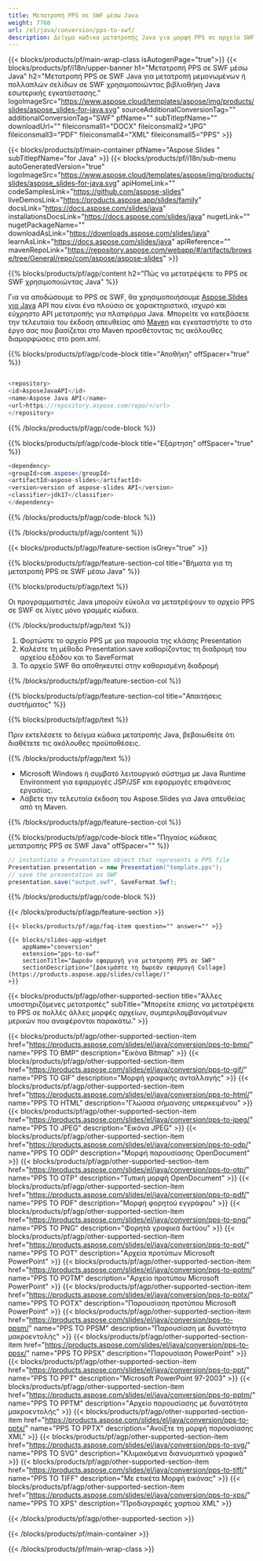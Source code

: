 ```yaml
---
title: Μετατροπή PPS σε SWF μέσω Java
weight: 7760
url: /el/java/conversion/pps-to-swf/ 
description: Δείγμα κώδικα μετατροπής Java για μορφή PPS σε αρχείο SWF. Χρησιμοποιήστε αυτό το παράδειγμα κώδικα για να εξάγετε παρουσιάσεις PowerPoint & OpenOffice σε SWF μέσα σε οποιαδήποτε εφαρμογή που βασίζεται σε Web ή Desktop Java.
---
```


{{< blocks/products/pf/main-wrap-class isAutogenPage="true">}}
{{< blocks/products/pf/i18n/upper-banner h1="Μετατροπή PPS σε SWF μέσω Java" h2="Μετατροπή PPS σε SWF Java για μετατροπή μεμονωμένων ή πολλαπλών σελίδων σε SWF χρησιμοποιώντας βιβλιοθήκη Java εσωτερικής εγκατάστασης." logoImageSrc="https://www.aspose.cloud/templates/aspose/img/products/slides/aspose_slides-for-java.svg" sourceAdditionalConversionTag="" additionalConversionTag="SWF" pfName="" subTitlepfName="" downloadUrl="" fileiconsmall1="DOCX" fileiconsmall2="JPG" fileiconsmall3="PDF" fileiconsmall4="XML" fileiconsmall5="PPS" >}}

{{< blocks/products/pf/main-container pfName="Aspose.Slides " subTitlepfName="for Java" >}}
{{< blocks/products/pf/i18n/sub-menu autoGeneratedVersion="true" logoImageSrc="https://www.aspose.cloud/templates/aspose/img/products/slides/aspose_slides-for-java.svg" apiHomeLink="" codeSamplesLink="https://github.com/aspose-slides" liveDemosLink="https://products.aspose.app/slides/family" docsLink="https://docs.aspose.com/slides/java" installationsDocsLink="https://docs.aspose.com/slides/java" nugetLink="" nugetPackageName="" downloadAsLink="https://downloads.aspose.com/slides/java" learnAsLink="https://docs.aspose.com/slides/java" apiReference="" mavenRepoLink="https://repository.aspose.com/webapp/#/artifacts/browse/tree/General/repo/com/aspose/aspose-slides" >}}

{{% blocks/products/pf/agp/content h2="Πώς να μετατρέψετε το PPS σε SWF χρησιμοποιώντας Java" %}}

 Για να αποδώσουμε το PPS σε SWF, θα χρησιμοποιήσουμε
 [Aspose.Slides για Java](https://products.aspose.com/slides/el/java)
 API που είναι ένα πλούσιο σε χαρακτηριστικά, ισχυρό και εύχρηστο API μετατροπής για πλατφόρμα Java. Μπορείτε να κατεβάσετε την τελευταία του έκδοση απευθείας από
 [Maven](https://repository.aspose.com/webapp/#/artifacts/browse/tree/General/repo/com/aspose/aspose-slides)
 και εγκαταστήστε το στο έργο σας που βασίζεται στο Maven προσθέτοντας τις ακόλουθες διαμορφώσεις στο pom.xml.

{{% blocks/products/pf/agp/code-block title="Αποθήκη" offSpacer="true" %}}

```cs

<repository>
<id>AsposeJavaAPI</id>
<name>Aspose Java API</name>
<url>https://repository.aspose.com/repo/</url>
</repository>

```

{{% /blocks/products/pf/agp/code-block %}}

{{% blocks/products/pf/agp/code-block title="Εξάρτηση" offSpacer="true" %}}

```cs
<dependency>
<groupId>com.aspose</groupId>
<artifactId>aspose-slides</artifactId>
<version>version of aspose-slides API</version>
<classifier>jdk17</classifier>
</dependency>

```

{{% /blocks/products/pf/agp/code-block %}}

{{% /blocks/products/pf/agp/content %}}

{{< blocks/products/pf/agp/feature-section isGrey="true" >}}

{{% blocks/products/pf/agp/feature-section-col title="Βήματα για τη μετατροπή PPS σε SWF μέσω Java" %}}

{{% blocks/products/pf/agp/text %}}

 Οι προγραμματιστές Java μπορούν εύκολα να μετατρέψουν το αρχείο PPS σε SWF σε λίγες μόνο γραμμές κώδικα.

{{% /blocks/products/pf/agp/text %}}

1. Φορτώστε το αρχείο PPS με μια παρουσία της κλάσης Presentation
1. Καλέστε τη μέθοδο Presentation.save καθορίζοντας τη διαδρομή του αρχείου εξόδου και το SaveFormat
1. Το αρχείο SWF θα αποθηκευτεί στην καθορισμένη διαδρομή

{{% /blocks/products/pf/agp/feature-section-col %}}

{{% blocks/products/pf/agp/feature-section-col title="Απαιτήσεις συστήματος" %}}

{{% blocks/products/pf/agp/text %}}

 Πριν εκτελέσετε το δείγμα κώδικα μετατροπής Java, βεβαιωθείτε ότι διαθέτετε τις ακόλουθες προϋποθέσεις.

{{% /blocks/products/pf/agp/text %}}

- Microsoft Windows ή συμβατό λειτουργικό σύστημα με Java Runtime Environment για εφαρμογές JSP/JSF και εφαρμογές επιφάνειας εργασίας.
- Λάβετε την τελευταία έκδοση του Aspose.Slides για Java απευθείας από τη Maven.

{{% /blocks/products/pf/agp/feature-section-col %}}

{{% blocks/products/pf/agp/code-block title="Πηγαίος κώδικας μετατροπής PPS σε SWF Java" offSpacer="" %}}

```cs
// instantiate a Presentation object that represents a PPS file
Presentation presentation = new Presentation("template.pps");
// save the presentation as SWF
presentation.save("output.swf", SaveFormat.Swf);   

```

{{% /blocks/products/pf/agp/code-block %}}

{{< /blocks/products/pf/agp/feature-section >}}

    {{< blocks/products/pf/agp/faq-item question="" answer="" >}}
 

<!-- aboutfile Starts -->

<!-- aboutfile Ends -->

    {{< blocks/slides-app-widget 
        appName="conversion"
        extension="pps-to-swf"
        sectionTitle="Δωρεάν εφαρμογή για μετατροπή PPS σε SWF" 
        sectionDescription="[Δοκιμάστε τη δωρεάν εφαρμογή Collage](https://products.aspose.app/slides/collage/)" 
    >}}
    
{{< blocks/products/pf/agp/other-supported-section title="Άλλες υποστηριζόμενες μετατροπές" subTitle="Μπορείτε επίσης να μετατρέψετε το PPS σε πολλές άλλες μορφές αρχείων, συμπεριλαμβανομένων μερικών που αναφέρονται παρακάτω." >}}

{{< blocks/products/pf/agp/other-supported-section-item href="https://products.aspose.com/slides/el/java/conversion/pps-to-bmp/" name="PPS TO BMP" description="Εικόνα Bitmap" >}}
{{< blocks/products/pf/agp/other-supported-section-item href="https://products.aspose.com/slides/el/java/conversion/pps-to-gif/" name="PPS TO GIF" description="Μορφή γραφικής ανταλλαγής" >}}
{{< blocks/products/pf/agp/other-supported-section-item href="https://products.aspose.com/slides/el/java/conversion/pps-to-html/" name="PPS TO HTML" description="Γλώσσα σήμανσης υπερκειμένου" >}}
{{< blocks/products/pf/agp/other-supported-section-item href="https://products.aspose.com/slides/el/java/conversion/pps-to-jpeg/" name="PPS TO JPEG" description="Εικόνα JPEG" >}}
{{< blocks/products/pf/agp/other-supported-section-item href="https://products.aspose.com/slides/el/java/conversion/pps-to-odp/" name="PPS TO ODP" description="Μορφή παρουσίασης OpenDocument" >}}
{{< blocks/products/pf/agp/other-supported-section-item href="https://products.aspose.com/slides/el/java/conversion/pps-to-otp/" name="PPS TO OTP" description="Τυπική μορφή OpenDocument" >}}
{{< blocks/products/pf/agp/other-supported-section-item href="https://products.aspose.com/slides/el/java/conversion/pps-to-pdf/" name="PPS TO PDF" description="Μορφή φορητού εγγράφου" >}}
{{< blocks/products/pf/agp/other-supported-section-item href="https://products.aspose.com/slides/el/java/conversion/pps-to-png/" name="PPS TO PNG" description="Φορητά γραφικά δικτύου" >}}
{{< blocks/products/pf/agp/other-supported-section-item href="https://products.aspose.com/slides/el/java/conversion/pps-to-pot/" name="PPS TO POT" description="Αρχεία προτύπων Microsoft PowerPoint" >}}
{{< blocks/products/pf/agp/other-supported-section-item href="https://products.aspose.com/slides/el/java/conversion/pps-to-potm/" name="PPS TO POTM" description="Αρχείο προτύπου Microsoft PowerPoint" >}}
{{< blocks/products/pf/agp/other-supported-section-item href="https://products.aspose.com/slides/el/java/conversion/pps-to-potx/" name="PPS TO POTX" description="Παρουσίαση προτύπου Microsoft PowerPoint" >}}
{{< blocks/products/pf/agp/other-supported-section-item href="https://products.aspose.com/slides/el/java/conversion/pps-to-ppsm/" name="PPS TO PPSM" description="Παρουσίαση με δυνατότητα μακροεντολής" >}}
{{< blocks/products/pf/agp/other-supported-section-item href="https://products.aspose.com/slides/el/java/conversion/pps-to-ppsx/" name="PPS TO PPSX" description="Παρουσίαση PowerPoint" >}}
{{< blocks/products/pf/agp/other-supported-section-item href="https://products.aspose.com/slides/el/java/conversion/pps-to-ppt/" name="PPS TO PPT" description="Microsoft PowerPoint 97-2003" >}}
{{< blocks/products/pf/agp/other-supported-section-item href="https://products.aspose.com/slides/el/java/conversion/pps-to-pptm/" name="PPS TO PPTM" description="Αρχείο παρουσίασης με δυνατότητα μακροεντολής" >}}
{{< blocks/products/pf/agp/other-supported-section-item href="https://products.aspose.com/slides/el/java/conversion/pps-to-pptx/" name="PPS TO PPTX" description="Ανοίξτε τη μορφή παρουσίασης XML" >}}
{{< blocks/products/pf/agp/other-supported-section-item href="https://products.aspose.com/slides/el/java/conversion/pps-to-svg/" name="PPS TO SVG" description="Κλιμακόμενα διανυσματικά γραφικά" >}}
{{< blocks/products/pf/agp/other-supported-section-item href="https://products.aspose.com/slides/el/java/conversion/pps-to-tiff/" name="PPS TO TIFF" description="Με ετικέτα Μορφή εικόνας" >}}
{{< blocks/products/pf/agp/other-supported-section-item href="https://products.aspose.com/slides/el/java/conversion/pps-to-xps/" name="PPS TO XPS" description="Προδιαγραφές χαρτιού XML" >}}

{{< /blocks/products/pf/agp/other-supported-section >}}

{{< /blocks/products/pf/main-container >}}
    
{{< /blocks/products/pf/main-wrap-class >}}